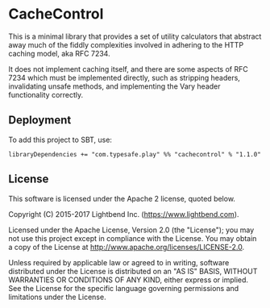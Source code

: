 # CacheControl

This is a minimal library that provides a set of utility calculators that abstract away much of the fiddly complexities involved in adhering to the HTTP caching model, aka RFC 7234.

It does not implement caching itself, and there are some aspects of RFC 7234 which must be implemented directly, such as stripping headers, invalidating unsafe methods, and implementing the Vary header functionality correctly.

## Deployment

To add this project to SBT, use:

```
libraryDependencies += "com.typesafe.play" %% "cachecontrol" % "1.1.0"
```

## License 

This software is licensed under the Apache 2 license, quoted below.

Copyright (C) 2015-2017 Lightbend Inc. (https://www.lightbend.com).

Licensed under the Apache License, Version 2.0 (the "License"); you may not use this project except in compliance with the License. You may obtain a copy of the License at http://www.apache.org/licenses/LICENSE-2.0.

Unless required by applicable law or agreed to in writing, software distributed under the License is distributed on an "AS IS" BASIS, WITHOUT WARRANTIES OR CONDITIONS OF ANY KIND, either express or implied. See the License for the specific language governing permissions and limitations under the License.
